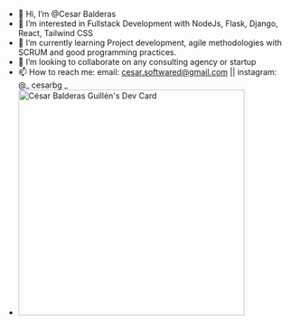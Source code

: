 - 👋 Hi, I’m @Cesar Balderas
- 👀 I’m interested in Fullstack Development with NodeJs, Flask, Django, React, Tailwind CSS
- 🌱 I’m currently learning Project development, agile methodologies with SCRUM and good programming practices. 
- 💞️ I’m looking to collaborate on any consulting agency or startup
- 📫 How to reach me: email: cesar.softwared@gmail.com || instagram: @_ cesarbg _
- <a href="https://app.daily.dev/CesarBgDev"><img src="https://api.daily.dev/devcards/30973fdcdf5c41009b93797052e9bc7a.png?r=q5i" width="400" alt="César Balderas Guillén's Dev Card"/></a>

    
